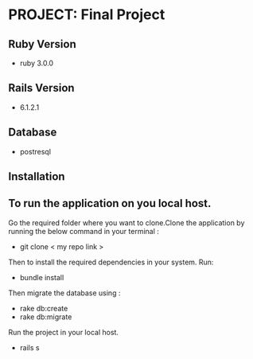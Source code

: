 # PROJECT: Final Project


## Ruby Version
- ruby 3.0.0

## Rails Version 
- 6.1.2.1

## Database 
- postresql


## Installation

## To run the application on you local host.

Go the required folder where you want to clone.Clone the application by running the below command in your terminal :
  - git clone < my repo link >

Then to install the required dependencies in your system. Run:
 - bundle install

Then migrate the database using :
- rake db:create
- rake db:migrate

Run the project in your local host.
 - rails s
